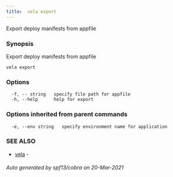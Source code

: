```yaml
---
title:  vela export
---
```


Export deploy manifests from appfile

### Synopsis

Export deploy manifests from appfile

```
vela export
```

### Options

```
  -f, -- string   specify file path for appfile
  -h, --help      help for export
```

### Options inherited from parent commands

```
  -e, --env string   specify environment name for application
```

### SEE ALSO

* [vela](vela)	 - 

###### Auto generated by spf13/cobra on 20-Mar-2021
